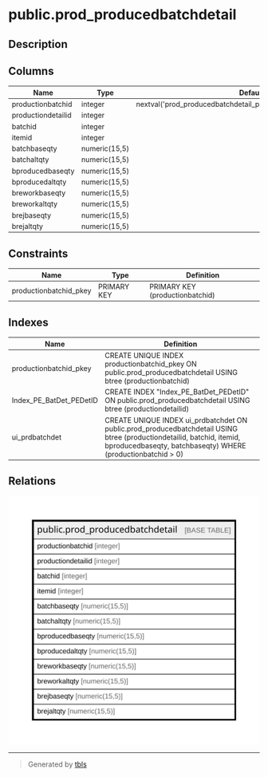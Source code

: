 # public.prod_producedbatchdetail

## Description

## Columns

| Name | Type | Default | Nullable | Children | Parents | Comment |
| ---- | ---- | ------- | -------- | -------- | ------- | ------- |
| productionbatchid | integer | nextval('prod_producedbatchdetail_productionbatchid_seq'::regclass) | false |  |  |  |
| productiondetailid | integer |  | true |  |  |  |
| batchid | integer |  | true |  |  |  |
| itemid | integer |  | true |  |  |  |
| batchbaseqty | numeric(15,5) |  | true |  |  |  |
| batchaltqty | numeric(15,5) |  | true |  |  |  |
| bproducedbaseqty | numeric(15,5) |  | true |  |  |  |
| bproducedaltqty | numeric(15,5) |  | true |  |  |  |
| breworkbaseqty | numeric(15,5) |  | true |  |  |  |
| breworkaltqty | numeric(15,5) |  | true |  |  |  |
| brejbaseqty | numeric(15,5) |  | true |  |  |  |
| brejaltqty | numeric(15,5) |  | true |  |  |  |

## Constraints

| Name | Type | Definition |
| ---- | ---- | ---------- |
| productionbatchid_pkey | PRIMARY KEY | PRIMARY KEY (productionbatchid) |

## Indexes

| Name | Definition |
| ---- | ---------- |
| productionbatchid_pkey | CREATE UNIQUE INDEX productionbatchid_pkey ON public.prod_producedbatchdetail USING btree (productionbatchid) |
| Index_PE_BatDet_PEDetID | CREATE INDEX "Index_PE_BatDet_PEDetID" ON public.prod_producedbatchdetail USING btree (productiondetailid) |
| ui_prdbatchdet | CREATE UNIQUE INDEX ui_prdbatchdet ON public.prod_producedbatchdetail USING btree (productiondetailid, batchid, itemid, bproducedbaseqty, batchbaseqty) WHERE (productionbatchid > 0) |

## Relations

![er](public.prod_producedbatchdetail.svg)

---

> Generated by [tbls](https://github.com/k1LoW/tbls)

